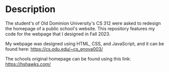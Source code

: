 # Description

The student's of Old Dominion University's CS 312 were asked to 
redesign the homepage of a public school's website.  This repository 
features my code for the webpage that I designed in Fall 2023.  

My webpage was designed using HTML, CSS, and JavaScript, and it can be found here:
https://cs.odu.edu/~cs_enova003/

The schools original homepage can be found using this link:
https://hshawks.com/
